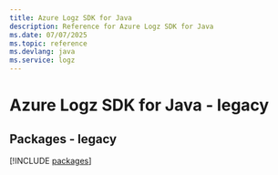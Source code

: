 ```yaml
---
title: Azure Logz SDK for Java
description: Reference for Azure Logz SDK for Java
ms.date: 07/07/2025
ms.topic: reference
ms.devlang: java
ms.service: logz
---
```

# Azure Logz SDK for Java - legacy
## Packages - legacy
[!INCLUDE [packages](logz-index.md)]
